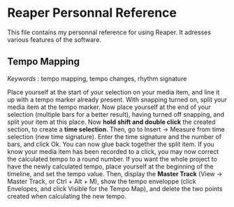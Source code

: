 # Reaper Personnal Reference

This file contains my personnal reference for using Reaper.
It adresses various features of the software.


## Tempo Mapping

*Keywords* : tempo mapping, tempo changes, rhythm signature

Place yourself at the start of your selection on your media item, and line it up with a tempo marker already present. With snapping turned on, split your media item at the tempo marker. Now place yourself at the end of your selection (multiple bars for a better result), having turned off snapping, and split your item at this place. Now **hold shift and double click** the created section, to create a **time selection**. Then, go to Insert -> Measure from time selection (new time signature). Enter the time signature and the number of bars, and click Ok. You can now glue back together the split item.
If you know your media item has been recorded to a click, you may now correct the calculated tempo to a round number.
If you want the whole project to have the newly calculated tempo, place yourself at the beginning of the timeline, and set the tempo value. Then, display the **Master Track** (View -> Master Track, or Ctrl + Alt + M), show the tempo enveloppe (click Envelopes, and click Visible for the Tempo Map), and delete the two points created when calculating the new tempo.